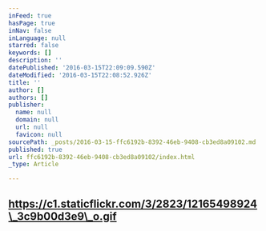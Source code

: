 ```yaml
---
inFeed: true
hasPage: true
inNav: false
inLanguage: null
starred: false
keywords: []
description: ''
datePublished: '2016-03-15T22:09:09.590Z'
dateModified: '2016-03-15T22:08:52.926Z'
title: ''
author: []
authors: []
publisher:
  name: null
  domain: null
  url: null
  favicon: null
sourcePath: _posts/2016-03-15-ffc6192b-8392-46eb-9408-cb3ed8a09102.md
published: true
url: ffc6192b-8392-46eb-9408-cb3ed8a09102/index.html
_type: Article

---
```

## https://c1.staticflickr.com/3/2823/12165498924\_3c9b00d3e9\_o.gif